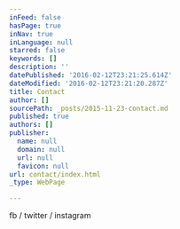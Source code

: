 ```yaml
---
inFeed: false
hasPage: true
inNav: true
inLanguage: null
starred: false
keywords: []
description: ''
datePublished: '2016-02-12T23:21:25.614Z'
dateModified: '2016-02-12T23:21:20.287Z'
title: Contact
author: []
sourcePath: _posts/2015-11-23-contact.md
published: true
authors: []
publisher:
  name: null
  domain: null
  url: null
  favicon: null
url: contact/index.html
_type: WebPage

---
```

fb / twitter / instagram